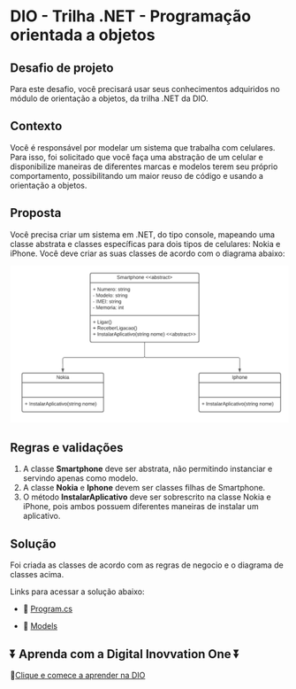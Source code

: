 # DIO - Trilha .NET - Programação orientada a objetos

## Desafio de projeto

Para este desafio, você precisará usar seus conhecimentos adquiridos no módulo de orientação a objetos, da trilha .NET da DIO.

## Contexto

Você é responsável por modelar um sistema que trabalha com celulares. Para isso, foi solicitado que você faça uma abstração de um celular e disponibilize maneiras de diferentes marcas e modelos terem seu próprio comportamento, possibilitando um maior reuso de código e usando a orientação a objetos.

## Proposta

Você precisa criar um sistema em .NET, do tipo console, mapeando uma classe abstrata e classes específicas para dois tipos de celulares: Nokia e iPhone. Você deve criar as suas classes de acordo com o diagrama abaixo:

<img src="https://github.com/CaioHangai/CSharpExperience/blob/main/2BootcampPotencial.NETDeveloper/AbstraindoCelularComPOOCSharp/Diagrama%20de%20classe/diagrama.png" /> 

## Regras e validações

1. A classe **Smartphone** deve ser abstrata, não permitindo instanciar e servindo apenas como modelo.
2. A classe **Nokia** e **Iphone** devem ser classes filhas de Smartphone.
3. O método **InstalarAplicativo** deve ser sobrescrito na classe Nokia e iPhone, pois ambos possuem diferentes maneiras de instalar um aplicativo.

## Solução

Foi criada as classes de acordo com as regras de negocio e o diagrama de classes acima.

Links para acessar a solução abaixo:

- 🔗 [Program.cs](https://github.com/CaioHangai/CSharpExperience/blob/main/2BootcampPotencial.NETDeveloper/AbstraindoCelularComPOOCSharp/AbsttacaoCelular/Program.cs)

- 🔗 [Models](https://github.com/CaioHangai/CSharpExperience/tree/main/2BootcampPotencial.NETDeveloper/AbstraindoCelularComPOOCSharp/AbsttacaoCelular/Models)

  

## ⏬ Aprenda com a Digital Inovvation One ⏬

🔗[Clique e comece a aprender na DIO](https://dio.me/sign-up?ref=TU18SH8YMC)